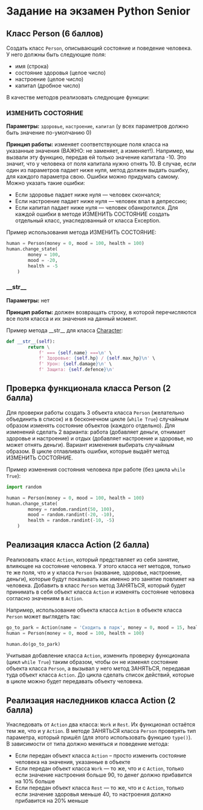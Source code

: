 # Задание на экзамен Python Senior

## Класс Person (6 баллов)
Создать класс `Person`, описывающий состояние и поведение человека. У него должны быть следующие поля: 
- имя (строка)
- состояние здоровья (целое число)
- настроение (целое число)
- капитал (дробное число)

В качестве методов реализовать следующие функции:

### ИЗМЕНИТЬ СОСТОЯНИЕ

**Параметры:** `здоровье`, `настроение`, `капитал` (у всех параметров должно быть значение по-умолчанию 0)

**Принцип работы:** изменяет соответствующие поля класса на указанные значения (ВАЖНО: не заменяет, а изменяет!). Например, мы вызвали эту функцию, передав ей только значение капитала -10. Это значит, что у человека от поля капитала нужно отнять 10.
В случае, если один из параметров падает ниже нуля, метод должен выдать ошибку, для каждого параметра свою. Ошибки можно придумать самому.
Можно указать такие ошибки:
- Если здоровье падает ниже нуля — человек скончался;
- Если настроение падает ниже нуля — человек впал в депрессию;
- Если капитал падает ниже нуля — человек обанкротился.
Для каждой ошибки в методе ИЗМЕНИТЬ СОСТОЯНИЕ создать отдельный класс, унаследованный от класса Exception.

Пример использования метода ИЗМЕНИТЬ СОСТОЯНИЕ:
```python
human = Person(money = 0, mood = 100, health = 100)
human.change_state(
        money = 100,
        mood = -20,
        health = -5
    )
```

### \_\_str\_\_

**Параметры:** нет

**Принцип работы:** должен возвращать строку, в которой перечисляются все поля класса и их значения на данный момент.

Пример метода \_\_str\_\_ для класса [Character](https://github.com/DarkValkier/C29246/blob/master/Lesson_1/character.py#L20):
```python
def __str__(self):
        return \
            f' === {self.name} ===\n' \
            f' Здоровье: {self.hp} / {self.max_hp}\n' \
            f' Урон: {self.damage}\n' \
            f' Защита: {self.defence}\n'
```

## Проверка функционала класса Person (2 балла)
Для проверки работы создать 3 объекта класса `Person` (желательно объединить в список) и в бесконечном цикле (`while True`) случайным образом изменять состояние объектов (каждого отдельно). Для изменений сделать 2 варианта: работа (добавляет деньги, отнимает здоровье и настроение) и отдых (добавляет настроение и здоровье, но может отнять деньги). Вариант изменения выбирать случайным образом. В цикле отлавливать ошибки, которые выдаёт метод ИЗМЕНИТЬ СОСТОЯНИЕ.

Пример изменения состояния человека при работе (без цикла `while True`):
```python
import random

human = Person(money = 0, mood = 100, health = 100)
human.change_state(
        money = random.randint(50, 100),
        mood = random.randint(-20, -10),
        health = random.randint(-10, -5)
    )
```

## Реализация класса Action (2 балла)
Реализовать класс `Action`, который представляет из себя занятие, влияющее на состояние человека. У этого класса нет методов, только те же поля, что и у класса `Person` (название, здоровье, настроение, деньги), которые будут показывать как именно это занятие повлияет на человека. Добавить в класс `Person` метод ЗАНЯТЬСЯ, который будет принимать в себя объект класса `Action` и изменять состояние человека согласно значениям в `Action`.

Например, использование объекта класса `Action` в объекте класса `Person` может выглядеть так:
```python
go_to_park = Action(name = 'Сходить в парк', money = 0, mood = 15, health = 3)
human = Person(money = 0, mood = 100, health = 100)

human.do(go_to_park)
```

Учитывая добавление класса `Action`, изменить проверку функционала (цикл `while True`) таким образом, чтобы он не изменял состояние объекта класса `Person`, а вызывал у него метод ЗАНЯТЬСЯ, передавая туда объект класса `Action`. До цикла сделать список действий, которые в цикле можно будет передавать объекту человека.

## Реализация наследников класса Action (2 балла)
Унаследовать от `Action` два класса: `Work` и `Rest`. Их функционал остаётся тем же, что и у `Action`. В методе ЗАНЯТЬСЯ класса `Person` проверять тип параметра, который пришёл (для этого использовать функцию `type()`). В зависимости от типа должно меняться и поведение метода:
- Если передан объект класса `Action` – просто изменить состояние человека на значения, указанные в объекте
- Если передан объект класса `Work` — то же, что и с `Action`, только если значение настроения больше 90, то денег должно прибавится на 10% больше
- Если передан объект класса `Rest` — то же, что и с `Action`, только если значение здоровья меньше 40, то настроения 
должно прибавится на 20% меньше


